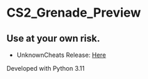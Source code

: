 # CS2_Grenade_Preview
Use at your own risk.
---
- UnknownCheats Release: [Here](https://www.unknowncheats.me/forum/counter-strike-2-releases/611989-cs2-grenade-preview.html)
  
Developed with Python 3.11
